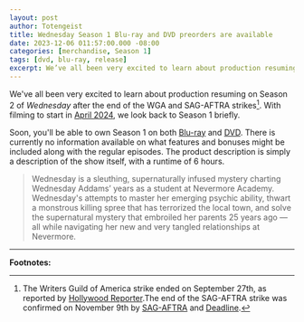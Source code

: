 ```yaml
---
layout: post
author: Totengeist
title: Wednesday Season 1 Blu-ray and DVD preorders are available
date: 2023-12-06 011:57:00.000 -08:00
categories: [merchandise, Season 1]
tags: [dvd, blu-ray, release]
excerpt: We’ve all been very excited to learn about production resuming on Season 2 of Wednesday after the end of the WGA and SAG-AFTRA strikes. With filming to start in April 2024, we look back to Season 1 briefly. Soon, you’ll be able to own Season 1 on both Blu-ray and DVD. There is currently no information available on what features and bonuses might be included along with the regular episodes.
---
```


We've all been very excited to learn about production resuming on Season 2 of *Wednesday* after the end of the WGA and SAG-AFTRA strikes[^strikes-end]. With filming to start in [April 2024][deadline-1235601823], we look back to Season 1 briefly.

Soon, you'll be able to own Season 1 on both [Blu-ray](https://www.amazon.com/Wednesday-Complete-First-Season-Blu-ray/dp/B0CNT9SFVD) and [DVD](https://www.amazon.com/Wednesday-The-Complete-First-Season/dp/B0CNTCWBPB). There is currently no information available on what features and bonuses might be included along with the regular episodes. The product description is simply a description of the show itself, with a runtime of 6 hours.

> Wednesday is a sleuthing, supernaturally infused mystery charting Wednesday Addams’ years as a student at Nevermore Academy. Wednesday's attempts to master her emerging psychic ability, thwart a monstrous killing spree that has terrorized the local town, and solve the supernatural mystery that embroiled her parents 25 years ago — all while navigating her new and very tangled relationships at Nevermore.

---

**Footnotes:**

[^strikes-end]: The Writers Guild of America strike ended on September 27th, as reported by [Hollywood Reporter][hrep-1235600992].The end of the SAG-AFTRA strike was confirmed on November 9th by [SAG-AFTRA][sag-aftra-strike] and [Deadline][deadline-1235566470].

[deadline-1235566470]: https://deadline.com/2023/11/sag-strike-ends-actors-studios-deal-contract-1235566470/ "Deadline: The Strike Is Over! SAG-AFTRA & Studios Reach Tentative Deal On New Three-Year Contract"
[deadline-1235601823]: https://deadline.com/2023/11/wednesday-production-move-ireland-season-2-start-romania-1235601823/ "Deadline: ‘Wednesday’ Moving Production To Ireland As Season 2 Eyes Spring Start"
[hrep-1235600992]: https://www.hollywoodreporter.com/business/business-news/writers-guild-strike-end-1235600992/ "Hollywood Reporter: Writers Guild Strike to End Wednesday: Leadership Votes to Conclude Historic Work Stoppage"
[sag-aftra-strike]: https://www.sagaftra.org/tentative-agreement-reached "SAG-AFTRA: Tentative Agreement Reached"
